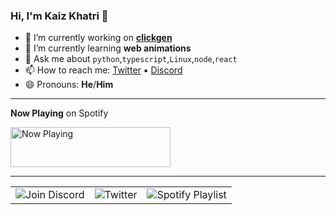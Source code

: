 ### Hi, I'm Kaiz Khatri 👋

- 🔭 I’m currently working on **[clickgen](https://github.com/KaizIqbal/clickgen)**
- 🌱 I’m currently learning **web animations**
- 💬 Ask me about `python`,`typescript`,`Linux`,`node`,`react`
- 📫 How to reach me: [Twitter](https://twitter.com/ful1e5_) &squf; [Discord](https://discord.gg/6T5nDNt)
- 😄 Pronouns: **He**/**Him**

---

**Now Playing** on Spotify

<a href="https://kaiz.vercel.app/now-playing?open">
    <img src="https://kaiz.vercel.app/now-playing" width="256" height="64" alt="Now Playing">
</a>

---

|                                                                                        |                                                                                   |                                                                                            |
| :------------------------------------------------------------------------------------: | :-------------------------------------------------------------------------------: | :----------------------------------------------------------------------------------------: |
| ![Join Discord](https://github.com/KaizIqbal/KaizIqbal/blob/master/assets/Discord.svg) | ![Twitter](https://github.com/KaizIqbal/KaizIqbal/blob/master/assets/Twitter.svg) | ![Spotify Playlist](https://github.com/KaizIqbal/KaizIqbal/blob/master/assets/Spotify.svg) |
